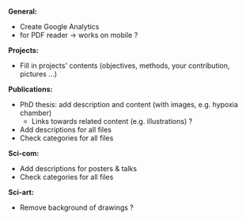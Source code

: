 **General:**
- Create Google Analytics
- <embed> for PDF reader -> works on mobile ?

**Projects:**
- Fill in projects' contents (objectives, methods, your contribution, pictures ...)

**Publications:**
- PhD thesis: add description and content (with images, e.g. hypoxia chamber)
  * Links towards related content (e.g. illustrations) ?
- Add descriptions for all files
- Check categories for all files

**Sci-com:**
- Add descriptions for posters & talks
- Check categories for all files

**Sci-art:**
- Remove background of drawings ?